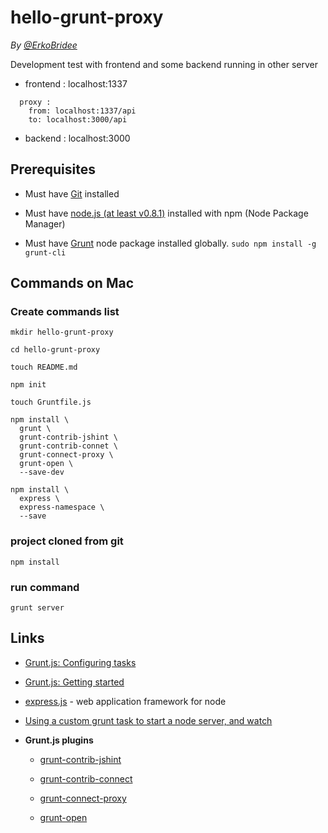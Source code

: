 # hello-grunt-proxy

*By [@ErkoBridee](https://twitter.com/erkobridee)*


Development test with frontend and some backend running in other server

* frontend : localhost:1337

```
  proxy : 
    from: localhost:1337/api 
    to: localhost:3000/api
```

* backend : localhost:3000


## Prerequisites

* Must have [Git](http://git-scm.com/) installed

* Must have [node.js (at least v0.8.1)](http://nodejs.org/) installed with npm (Node Package Manager)

* Must have [Grunt](https://github.com/gruntjs/grunt) node package installed globally.  `sudo npm install -g grunt-cli`


## Commands on Mac

### Create commands list

```
mkdir hello-grunt-proxy

cd hello-grunt-proxy

touch README.md

npm init

touch Gruntfile.js

npm install \
  grunt \
  grunt-contrib-jshint \
  grunt-contrib-connet \
  grunt-connect-proxy \
  grunt-open \
  --save-dev

npm install \
  express \
  express-namespace \
  --save

```

### project cloned from git

```
npm install
```

### run command

```
grunt server
```

## Links

* [Grunt.js: Configuring tasks](http://gruntjs.com/configuring-tasks)

* [Grunt.js: Getting started](http://gruntjs.com/getting-started)

* [express.js](http://expressjs.com/) - web application framework for node

* [Using a custom grunt task to start a node server, and watch](https://coderwall.com/p/q-nx-w)

* **Grunt.js plugins**

  * [grunt-contrib-jshint](https://github.com/gruntjs/grunt-contrib-jshint)

  * [grunt-contrib-connect](https://github.com/gruntjs/grunt-contrib-connect)

  * [grunt-connect-proxy](https://github.com/drewzboto/grunt-connect-proxy)

  * [grunt-open](https://github.com/jsoverson/grunt-open)


